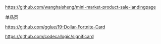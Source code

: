 https://github.com/wanghaisheng/mini-market-product-sale-landingpage


单品页

https://github.com/gglue/19-Dollar-Fortnite-Card

https://github.com/codecallogic/significard
